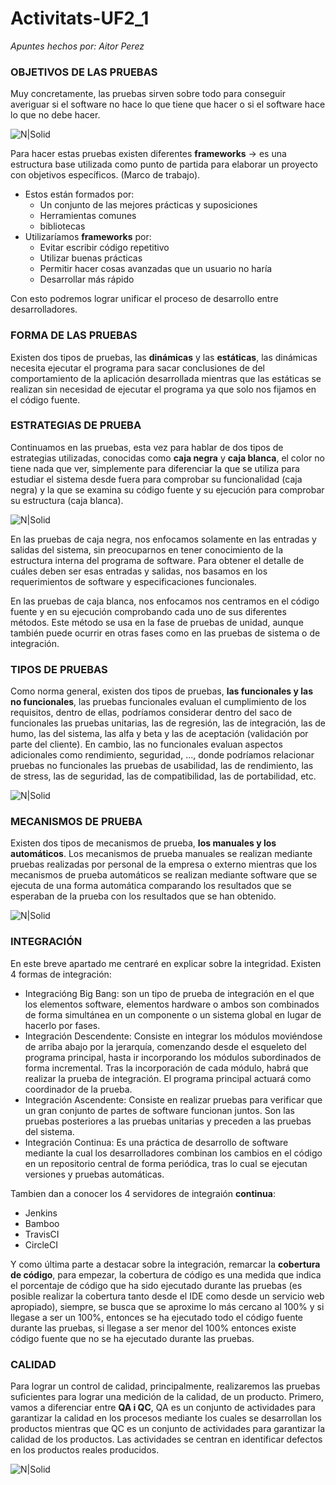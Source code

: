 # Activitats-UF2_1
_Apuntes hechos por: Aitor Perez_
### OBJETIVOS DE LAS PRUEBAS
Muy concretamente, las pruebas sirven sobre todo para conseguir averiguar si el software no hace lo que tiene que hacer o si el software hace lo que no debe hacer.

![N|Solid](https://i.blogs.es/a19bfc/testing/450_1000.jpg)

Para hacer estas pruebas existen diferentes **frameworks** -> es una estructura base utilizada como punto de partida para elaborar un proyecto con objetivos específicos. (Marco de trabajo).

- Estos están formados por:
    * Un conjunto de las mejores prácticas y suposiciones
    * Herramientas comunes
    * bibliotecas
- Utilizaríamos **frameworks** por:
    * Evitar escribir código repetitivo
    * Utilizar buenas prácticas
    * Permitir hacer cosas avanzadas que un usuario no haría
    * Desarrollar más rápido

Con esto podremos lograr unificar el proceso de desarrollo entre desarrolladores.

### FORMA DE LAS PRUEBAS
Existen dos tipos de pruebas, las **dinámicas** y las **estáticas**,  las dinámicas necesita ejecutar el programa para sacar conclusiones de del comportamiento de la aplicación desarrollada mientras que las estáticas se realizan sin necesidad de ejecutar el programa ya que solo nos fijamos en el código fuente.

### ESTRATEGIAS DE PRUEBA
Continuamos en las pruebas, esta vez para hablar de dos tipos de estrategias utilizadas, conocidas como **caja negra** y **caja blanca**, el color no tiene nada que ver, simplemente para diferenciar la que se utiliza para estudiar el sistema desde fuera para comprobar su funcionalidad (caja negra) y la que se examina su código fuente y su ejecución para comprobar su estructura (caja blanca).

![N|Solid](https://jamj2000.github.io/entornosdesarrollo/3/assets/caja_blanca-caja_negra.png)

En las pruebas de caja negra, nos enfocamos solamente en las entradas y salidas del sistema, sin preocuparnos en tener conocimiento de la estructura interna del programa de software. Para obtener el detalle de cuáles deben ser esas entradas y salidas, nos basamos en los requerimientos de software y especificaciones funcionales.

En las pruebas de caja blanca, nos enfocamos nos centramos en el código fuente y en su ejecución comprobando cada uno de sus diferentes métodos. Este método se usa en la fase de pruebas de unidad, aunque también puede ocurrir en otras fases como en las pruebas de sistema o de integración.

### TIPOS DE PRUEBAS
Como norma general, existen dos tipos de pruebas, **las funcionales y las no funcionales**, las pruebas funcionales evaluan el cumplimiento de los requisitos, dentro de ellas, podríamos considerar dentro del saco de funcionales las pruebas unitarias, las de regresión, las de integración, las de humo, las del sistema, las alfa y beta y las de aceptación (validación por parte del cliente). En cambio, las no funcionales evaluan aspectos adicionales como rendimiento, seguridad, ..., donde podríamos relacionar pruebas no funcionales las pruebas de usabilidad, las de rendimiento, las de stress, las de seguridad, las de compatibilidad, las de portabilidad, etc.

![N|Solid](https://testerhouse.com/wp-content/uploads/2019/03/testerhouse-pruebas-funcionales-1024x680.png)

### MECANISMOS DE PRUEBA
Existen dos tipos de mecanismos de prueba, **los manuales y los automáticos**. Los mecanismos de prueba manuales se realizan mediante pruebas realizadas por personal de la empresa o externo mientras que los mecanismos de prueba automáticos se realizan mediante software que se ejecuta de una forma automática comparando los resultados que se esperaban de la prueba con los resultados que se han obtenido.

![N|Solid](https://s03.s3c.es/imag/_v0/770x420/5/c/2/MTP-cortesia--5.jpg)

### INTEGRACIÓN

En este breve apartado me centraré en explicar sobre la integridad. Existen 4 formas de integración:
- Integracióng Big Bang: son un tipo de prueba de integración en el que los elementos software, elementos hardware o ambos son combinados de forma simultánea en un componente o un sistema global en lugar de hacerlo por fases.
- Integración Descendente: Consiste en integrar los módulos moviéndose de arriba abajo por la jerarquía, comenzando desde el esqueleto del programa principal, hasta ir incorporando los módulos subordinados de forma incremental. Tras la incorporación de cada módulo, habrá que realizar la prueba de integración. El programa principal actuará como coordinador de la prueba.
- Integración Ascendente: Consiste en realizar pruebas para verificar que un gran conjunto de partes de software funcionan juntos. Son las pruebas posteriores a las pruebas unitarias y preceden a las pruebas del sistema. 
- Integración Continua: Es una práctica de desarrollo de software mediante la cual los desarrolladores combinan los cambios en el código en un repositorio central de forma periódica, tras lo cual se ejecutan versiones y pruebas automáticas.

Tambien dan a conocer los 4 servidores de integraión **continua**:
- Jenkins
- Bamboo
- TravisCI
- CircleCI

Y como última parte a destacar sobre la integración, remarcar la **cobertura de código**, para empezar, la cobertura de código es una medida que indica el porcentaje de código que ha sido ejecutado durante las pruebas (es posible realizar la cobertura tanto desde el IDE como desde un servicio web apropiado), siempre, se busca que se aproxime lo más cercano al 100% y si llegase a ser un 100%, entonces se ha ejecutado todo el código fuente durante las pruebas, si llegase a ser menor del 100% entonces existe código fuente que no se ha ejecutado durante las pruebas.

### CALIDAD

Para lograr un control de calidad, principalmente, realizaremos las pruebas suficientes para lograr una medición de la calidad, de un producto.
Primero, vamos a diferenciar entre **QA i QC**, QA es un conjunto de actividades para garantizar la calidad en los procesos mediante los cuales se desarrollan los productos mientras que QC es un conjunto de actividades para garantizar la calidad de los productos. Las actividades se centran en identificar defectos en los productos reales producidos.

![N|Solid](https://prd-wret.s3.us-west-2.amazonaws.com/assets/palladium/production/s3fs-public/styles/landing_page_custom_blocks/public/thumbnails/image/QAQC_3.png)
